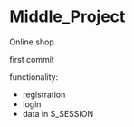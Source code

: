 # Middle_Project
Online shop

first commit

functionality:
- registration
- login
- data in $_SESSION
